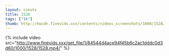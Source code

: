 ```yaml
--- 
layout: sieutv
title: 1528
tags: ["1k"]
thumb: http://hwcdn.finevids.xxx/contents/videos_screenshots/1000/1528/preview.mp4.jpg
---
```

{% include video src="http://www.finevids.xxx/get_file/1/84544d4ace94f45b6c2ac1dddc0d3d60/1000/1528/1528.mp4/" %} 
